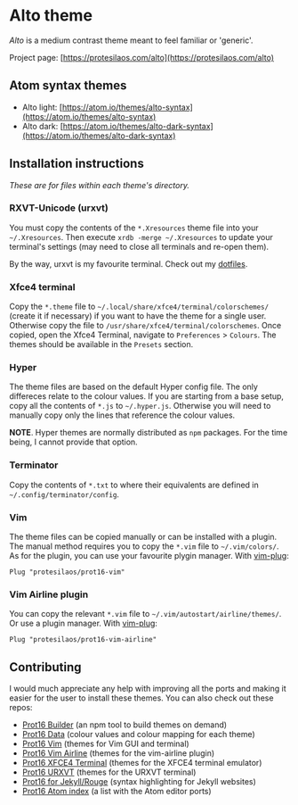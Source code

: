 # Alto theme

*Alto* is a medium contrast theme meant to feel familiar or 'generic'.

Project page: [https://protesilaos.com/alto](https://protesilaos.com/alto)

## Atom syntax themes

- Alto light: [https://atom.io/themes/alto-syntax](https://atom.io/themes/alto-syntax)
- Alto dark: [https://atom.io/themes/alto-dark-syntax](https://atom.io/themes/alto-dark-syntax)

## Installation instructions

*These are for files within each theme's directory.*

### RXVT-Unicode (urxvt)

You must copy the contents of the `*.Xresources` theme file into your `~/.Xresources`. Then execute `xrdb -merge ~/.Xresources` to update your terminal's settings (may need to close all terminals and re-open them).

By the way, urxvt is my favourite terminal. Check out my [dotfiles](https://github.com/protesilaos/dotfiles).

### Xfce4 terminal

Copy the `*.theme` file to `~/.local/share/xfce4/terminal/colorschemes/` (create it if necessary) if you want to have the theme for a single user. Otherwise copy the file to `/usr/share/xfce4/terminal/colorschemes`. Once copied, open the Xfce4 Terminal, navigate to `Preferences` > `Colours`. The themes should be available in the `Presets` section.

### Hyper

The theme files are based on the default Hyper config file. The only differeces relate to the colour values. If you are starting from a base setup, copy all the contents of `*.js` to `~/.hyper.js`. Otherwise you will need to manually copy only the lines that reference the colour values.

**NOTE**. Hyper themes are normally distributed as `npm` packages. For the time being, I cannot provide that option.

### Terminator

Copy the contents of `*.txt` to where their equivalents are defined in `~/.config/terminator/config`.

### Vim

The theme files can be copied manually or can be installed with a plugin. The manual method requires you to copy the `*.vim` file to `~/.vim/colors/`. As for the plugin, you can use your favourite plygin manager. With [vim-plug](https://github.com/junegunn/vim-plug):

```vim
Plug "protesilaos/prot16-vim"
```

### Vim Airline plugin

You can copy the relevant `*.vim` file to `~/.vim/autostart/airline/themes/`. Or use a plugin manager. With [vim-plug](https://github.com/junegunn/vim-plug):

```vim
Plug "protesilaos/prot16-vim-airline"
```

## Contributing

I would much appreciate any help with improving all the ports and making it easier for the user to install these themes. You can also check out these repos:

- [Prot16 Builder](https://github.com/protesilaos/prot16-builder) (an npm tool to build themes on demand)
- [Prot16 Data](https://github.com/protesilaos/prot16-data) (colour values and colour mapping for each theme)
- [Prot16 Vim](https://github.com/protesilaos/prot16-vim) (themes for Vim GUI and terminal)
- [Prot16 Vim Airline](https://github.com/protesilaos/prot16-vim-airline) (themes for the vim-airline plugin)
- [Prot16 XFCE4 Terminal](https://github.com/protesilaos/prot16-xfce4-terminal) (themes for the XFCE4 terminal emulator)
- [Prot16 URXVT](https://github.com/protesilaos/prot16-urxvt) (themes for the URXVT terminal)
- [Prot16 for Jekyll/Rouge](https://github.com/protesilaos/prot16-jekyll-rouge) (syntax highlighting for Jekyll websites)
- [Prot16 Atom index](https://github.com/protesilaos/prot16-atom-index) (a list with the Atom editor ports)
